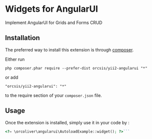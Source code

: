 Widgets for AngularUI
=====================
Implement AngularUI for Grids and Forms CRUD

Installation
------------

The preferred way to install this extension is through [composer](http://getcomposer.org/download/).

Either run

```
php composer.phar require --prefer-dist orcsis/yii2-angularui "*"
```

or add

```
"orcsis/yii2-angularui": "*"
```

to the require section of your `composer.json` file.


Usage
-----

Once the extension is installed, simply use it in your code by  :

```php
<?= \orcoliver\angularui\AutoloadExample::widget(); ?>```